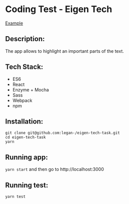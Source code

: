 # Coding Test - Eigen Tech

[Example](http://eigen-tech-task.surge.sh/)

## Description:

The app allows to highlight an important parts of the text.

## Tech Stack:

- ES6
- React
- Enzyme + Mocha
- Sass
- Webpack
- npm

## Installation:

`git clone git@github.com:legan-/eigen-tech-task.git`
\
`cd eigen-tech-task`
\
`yarn`

## Running app:
`yarn start` and then go to http://localhost:3000

## Running test:
`yarn test`
